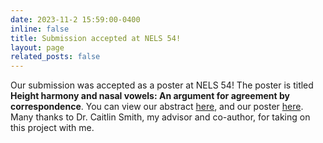 ```yaml
---
date: 2023-11-2 15:59:00-0400
inline: false
title: Submission accepted at NELS 54!
layout: page
related_posts: false
---
```


Our submission was accepted as a poster at NELS 54! The poster is titled **Height harmony and nasal vowels: An argument for agreement by correspondence**. You can view our abstract [here](https://nels54.mit.edu/sites/default/files/documents/adelino-smith.pdf), and our poster [here](https://nels54.mit.edu/sites/default/files/documents/adelino-smith-poster.pdf). Many thanks to Dr. Caitlin Smith, my advisor and co-author, for taking on this project with me.